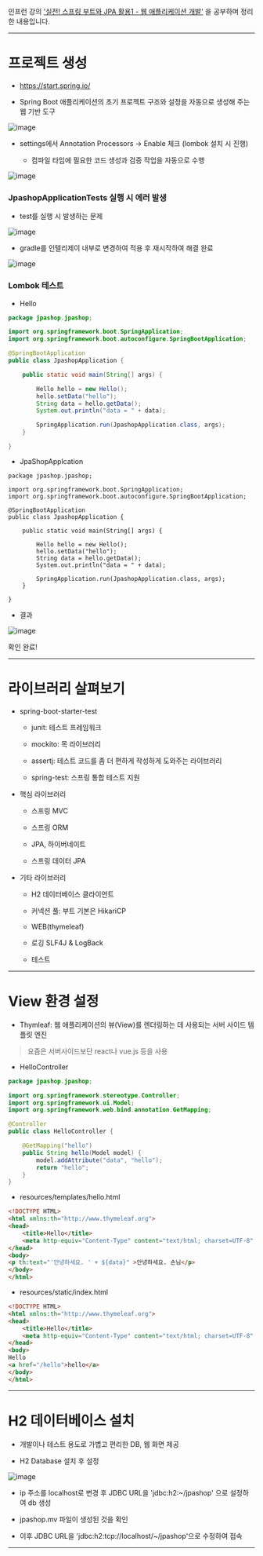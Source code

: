 인프런 강의 ['실전! 스프링 부트와 JPA 활용1 - 웹 애플리케이션 개발'](https://www.inflearn.com/course/%EC%8A%A4%ED%94%84%EB%A7%81%EB%B6%80%ED%8A%B8-JPA-%ED%99%9C%EC%9A%A9-1)
을 공부하며 정리한 내용입니다.

-----

# 프로젝트 생성

- https://start.spring.io/

- Spring Boot 애플리케이션의 초기 프로젝트 구조와 설정을 자동으로 생성해 주는 웹 기반 도구

![image](https://github.com/user-attachments/assets/4acf3da8-ff68-4a59-bb83-e91b238f1147)

- settings에서 Annotation Processors -> Enable 체크 (lombok 설치 시 진행)

  - 컴파일 타임에 필요한 코드 생성과 검증 작업을 자동으로 수행

![image](https://github.com/user-attachments/assets/003dcf82-d963-4688-936a-4f822b250845)

### JpashopApplicationTests 실행 시 에러 발생

- test를 실행 시 발생하는 문제

![image](https://github.com/user-attachments/assets/3dbb34c2-535f-42a2-bb47-c330aa90bf16)

- gradle를 인텔리제이 내부로 변경하여 적용 후 재시작하여 해결 완료

![image](https://github.com/user-attachments/assets/53b009e1-743c-4f07-a34e-9be2206ffe36)

### Lombok 테스트

- Hello
  
``` JAVA
package jpashop.jpashop;

import org.springframework.boot.SpringApplication;
import org.springframework.boot.autoconfigure.SpringBootApplication;

@SpringBootApplication
public class JpashopApplication {

	public static void main(String[] args) {

		Hello hello = new Hello();
		hello.setData("hello");
		String data = hello.getData();
		System.out.println("data = " + data);

		SpringApplication.run(JpashopApplication.class, args);
	}

}
```

- JpaShopApplcation

```
package jpashop.jpashop;

import org.springframework.boot.SpringApplication;
import org.springframework.boot.autoconfigure.SpringBootApplication;

@SpringBootApplication
public class JpashopApplication {

	public static void main(String[] args) {

		Hello hello = new Hello();
		hello.setData("hello");
		String data = hello.getData();
		System.out.println("data = " + data);

		SpringApplication.run(JpashopApplication.class, args);
	}

}
```

- 결과

![image](https://github.com/user-attachments/assets/5930f48e-2bbc-471a-8c1a-18488e38da63)

확인 완료!

-----

# 라이브러리 살펴보기

- spring-boot-starter-test

	- junit: 테스트 프레임워크
	
	- mockito: 목 라이브러리
	
	- assertj: 테스트 코드를 좀 더 편하게 작성하게 도와주는 라이브러리
	
	- spring-test: 스프링 통합 테스트 지원

- 핵심 라이브러리

	- 스프링 MVC
	
	- 스프링 ORM
	
	- JPA, 하이버네이트
	
	- 스프링 데이터 JPA

- 기타 라이브러리

	- H2 데이터베이스 클라이언트
	
	- 커넥션 풀: 부트 기본은 HikariCP
	
	- WEB(thymeleaf)
	
	- 로깅 SLF4J & LogBack
	
	- 테스트

-----

# View 환경 설정

- Thymleaf: 웹 애플리케이션의 뷰(View)를 렌더링하는 데 사용되는 서버 사이드 템플릿 엔진

> 요즘은 서버사이드보단 react나 vue.js 등을 사용

- HelloController

```JAVA
package jpashop.jpashop;

import org.springframework.stereotype.Controller;
import org.springframework.ui.Model;
import org.springframework.web.bind.annotation.GetMapping;

@Controller
public class HelloController {

    @GetMapping("hello")
    public String hello(Model model) {
        model.addAttribute("data", "hello");
        return "hello";
    }
}
```

- resources/templates/hello.html

```html
<!DOCTYPE HTML>
<html xmlns:th="http://www.thymeleaf.org">
<head>
    <title>Hello</title>
    <meta http-equiv="Content-Type" content="text/html; charset=UTF-8" />
</head>
<body>
<p th:text="'안녕하세요. ' + ${data}" >안녕하세요. 손님</p>
</body>
</html>
```

- resources/static/index.html

```html
<!DOCTYPE HTML>
<html xmlns:th="http://www.thymeleaf.org">
<head>
    <title>Hello</title>
    <meta http-equiv="Content-Type" content="text/html; charset=UTF-8" />
</head>
<body>
Hello
<a href="/hello">hello</a>
</body>
</html>
```

-----

# H2 데이터베이스 설치

- 개발이나 테스트 용도로 가볍고 편리한 DB, 웹 화면 제공

- H2 Database 설치 후 설정

![image](https://github.com/user-attachments/assets/13eea476-c1d1-4c2b-a254-73407196355a)

- ip 주소를 localhost로 변경 후 JDBC URL을 'jdbc:h2:~/jpashop' 으로 설정하여 db 생성

- jpashop.mv 파일이 생성된 것을 확인

- 이후 JDBC URL을 'jdbc:h2:tcp://localhost/~/jpashop'으로 수정하여 접속

-----



